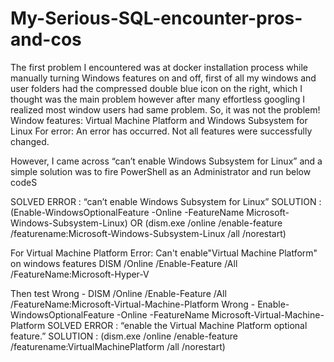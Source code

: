# My-Serious-SQL-encounter-pros-and-cos
The first problem I encountered was at docker installation process while manually turning Windows features on and off, first of all my windows and user folders had the compressed double blue icon on the right, which I thought was the main problem however after many effortless googling I realized most window users had same problem. So, it was not the problem!
Window features: Virtual Machine Platform and Windows Subsystem for Linux
For error: An error has occurred. Not all features were successfully changed.

However, I came across “can’t enable Windows Subsystem for Linux” and a simple solution was to fire PowerShell as an Administrator and run below codeS

SOLVED ERROR : “can’t enable Windows Subsystem for Linux”
SOLUTION : (Enable-WindowsOptionalFeature -Online -FeatureName Microsoft-Windows-Subsystem-Linux)
OR
(dism.exe /online /enable-feature /featurename:Microsoft-Windows-Subsystem-Linux /all /norestart)

For Virtual Machine Platform
Error: Can't enable"Virtual Machine Platform" on windows features
DISM /Online /Enable-Feature /All /FeatureName:Microsoft-Hyper-V

Then test
Wrong - DISM /Online /Enable-Feature /All /FeatureName:Microsoft-Virtual-Machine-Platform
Wrong - Enable-WindowsOptionalFeature -Online -FeatureName Microsoft-Virtual-Machine-Platform
SOLVED ERROR : “enable the Virtual Machine Platform optional feature.”
SOLUTION : (dism.exe /online /enable-feature /featurename:VirtualMachinePlatform /all /norestart)


